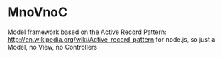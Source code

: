 MnoVnoC
=======

Model framework based on the Active Record Pattern: http://en.wikipedia.org/wiki/Active_record_pattern for node.js, so just a Model, no View, no Controllers

